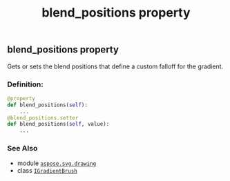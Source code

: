 ﻿---
title: blend_positions property
second_title: Aspose.SVG for Python via .NET API References
description: 
type: docs
weight: 40
url: /python-net/aspose.svg.drawing/igradientbrush/blend_positions/
is_root: false
---

## blend_positions property


Gets or sets the blend positions that define a custom falloff for the gradient.
### Definition:
```python
@property
def blend_positions(self):
    ...
@blend_positions.setter
def blend_positions(self, value):
    ...
```

### See Also
* module [`aspose.svg.drawing`](../../)
* class [`IGradientBrush`](/svg/python-net/aspose.svg.drawing/igradientbrush)
